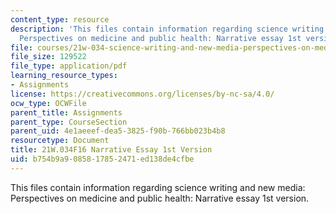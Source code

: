 ```yaml
---
content_type: resource
description: 'This files contain information regarding science writing and new media:
  Perspectives on medicine and public health: Narrative essay 1st version.'
file: courses/21w-034-science-writing-and-new-media-perspectives-on-medicine-and-public-health-fall-2016/b754b9a9085817852471ed138de4cfbe_MIT21W_034F16_NarativEsay1.pdf
file_size: 129522
file_type: application/pdf
learning_resource_types:
- Assignments
license: https://creativecommons.org/licenses/by-nc-sa/4.0/
ocw_type: OCWFile
parent_title: Assignments
parent_type: CourseSection
parent_uid: 4e1aeeef-dea5-3825-f90b-766bb023b4b8
resourcetype: Document
title: 21W.034F16 Narrative Essay 1st Version
uid: b754b9a9-0858-1785-2471-ed138de4cfbe
---
```

This files contain information regarding science writing and new media: Perspectives on medicine and public health: Narrative essay 1st version.